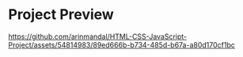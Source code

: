 # Project Preview

https://github.com/arinmandal/HTML-CSS-JavaScript-Project/assets/54814983/89ed666b-b734-485d-b67a-a80d170cf1bc

